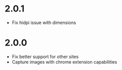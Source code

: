 # 2.0.1

- Fix hidpi issue with dimensions

# 2.0.0

- Fix better support for other sites
- Capture images with chrome extension capabilities